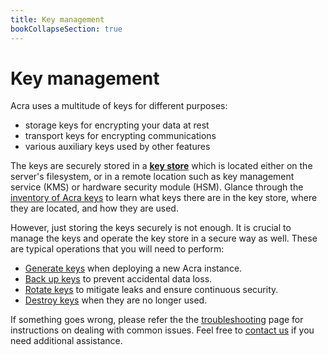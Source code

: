 ```yaml
---
title: Key management
bookCollapseSection: true
---
```


# Key management

Acra uses a multitude of keys for different purposes:

  - storage keys for encrypting your data at rest
  - transport keys for encrypting communications
  - various auxiliary keys used by other features

The keys are securely stored in a [**key store**](versions/)
which is located either on the server's filesystem,
or in a remote location such as key management service (KMS) or hardware security module (HSM).
Glance through the [inventory of Acra keys](inventory/) to learn
what keys there are in the key store, where they are located, and how they are used.

However, just storing the keys securely is not enough.
It is crucial to manage the keys and operate the key store in a secure way as well.
These are typical operations that you will need to perform:

  - [Generate keys](operations/generation/) when deploying a new Acra instance.
  - [Back up keys](operations/backup/) to prevent accidental data loss.
  - [Rotate keys](operations/rotation/) to mitigate leaks and ensure continuous security.
  - [Destroy keys](operations/destruction/) when they are no longer used.

If something goes wrong, please refer the the [troubleshooting](troubleshooting/) page
for instructions on dealing with common issues.
Feel free to [contact us](mailto:dev@cossacklabs.com) if you need additional assistance.

